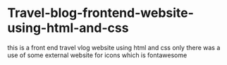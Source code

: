 # Travel-blog-frontend-website-using-html-and-css

this is a front end travel vlog website using html and css only
there was a use of some external website for icons which is fontawesome
